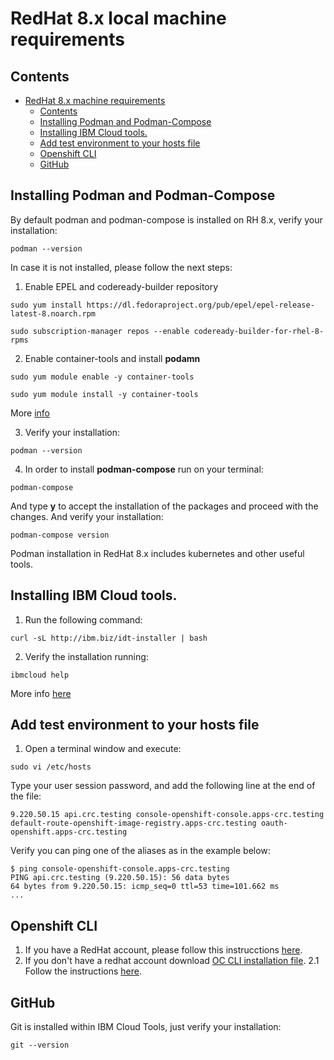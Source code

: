 
# RedHat 8.x local machine requirements

## Contents
- [RedHat 8.x machine requirements](#RedHat8.x-machine-requirements)
  - [Contents](#contents)
  - [Installing Podman and Podman-Compose](#installing-podman-and-podman-compose)
  - [Installing IBM Cloud tools.](#installing-ibm-cloud-tools)
  - [Add test environment to your hosts file](#add-test-environment-to-your-hosts-file)
  - [Openshift CLI](#openshift-cli)
  - [GitHub](#github)

## Installing Podman and Podman-Compose

By default podman and podman-compose  is installed on RH 8.x, verify your installation:

```.term1
podman --version
```
In case it is not installed, please follow the next steps:

1. Enable EPEL and codeready-builder repository
```
sudo yum install https://dl.fedoraproject.org/pub/epel/epel-release-latest-8.noarch.rpm

sudo subscription-manager repos --enable codeready-builder-for-rhel-8-rpms

```

2. Enable container-tools and install **podamn**

```.term1
sudo yum module enable -y container-tools

sudo yum module install -y container-tools
```

More [info](https://podman.io/getting-started/installation)

3. Verify your installation:
```.term1
podman --version
```

4. In order to install **podman-compose** run on your terminal:
```.term1
podman-compose
 ```

And type **y** to accept the installation of the packages and proceed with the changes. And verify your installation:

```.term1
podman-compose version
```
Podman installation in RedHat 8.x includes kubernetes and other useful tools.

## Installing IBM Cloud tools.

1. Run the following command:
```
curl -sL http://ibm.biz/idt-installer | bash
```  

2. Verify the installation running:

```
ibmcloud help
```

More info [here](https://cloud.ibm.com/docs/cli?topic=cloud-cli-getting-started)

## Add test environment to your hosts file
1. Open a terminal window and execute:
```
sudo vi /etc/hosts
```

Type your user session password, and add the following line at the end of the file:
```
9.220.50.15 api.crc.testing console-openshift-console.apps-crc.testing default-route-openshift-image-registry.apps-crc.testing oauth-openshift.apps-crc.testing
```

Verify you can ping one of the aliases as in the example below:
```
$ ping console-openshift-console.apps-crc.testing
PING api.crc.testing (9.220.50.15): 56 data bytes
64 bytes from 9.220.50.15: icmp_seq=0 ttl=53 time=101.662 ms
...
```

## Openshift CLI

1. If you have a RedHat account, please follow this instrucctions [here](https://docs.openshift.com/container-platform/4.6/cli_reference/openshift_cli/getting-started-cli.html#cli-installing-cli-rpm_cli-developer-commands).
2. If you don't have a redhat account download [OC CLI installation file](https://mirror.openshift.com/pub/openshift-v4/clients/ocp/4.7.5/openshift-client-linux-4.7.5.tar.gz).
2.1 Follow the instructions [here](https://docs.openshift.com/container-platform/4.6/cli_reference/openshift_cli/getting-started-cli.html#cli-installing-cli-on-linux_cli-developer-commands).


## GitHub
Git is installed within IBM Cloud Tools, just verify your installation:

```.term1
git --version
```
